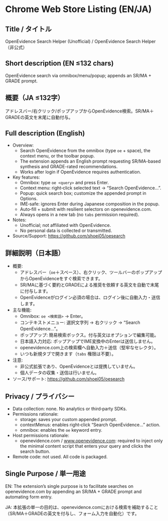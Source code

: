 # Chrome Web Store Listing (EN/JA)

## Title / タイトル
OpenEvidence Search Helper (Unofficial) / OpenEvidence Search Helper（非公式）

## Short description (EN ≤132 chars)
OpenEvidence search via omnibox/menu/popup; appends an SR/MA + GRADE prompt.

## 概要（JA ≤132字）
アドレスバー/右クリック/ポップアップからOpenEvidence検索。SR/MA＋GRADEの英文を末尾に自動付与。

## Full description (English)
- Overview:
  - Search OpenEvidence from the omnibox (type `oe` + space), the context menu, or the toolbar popup.
  - The extension appends an English prompt requesting SR/MA-based synthesis and GRADE-rated recommendations.
  - Works after login if OpenEvidence requires authentication.
- Key features:
  - Omnibox: type `oe <query>` and press Enter.
  - Context menu: right‑click selected text → “Search OpenEvidence…”.
  - Popup: quick search box; customize the appended prompt in Options.
  - IME‑safe: ignores Enter during Japanese composition in the popup.
  - Auto‑fill + submit with resilient selectors on openevidence.com.
  - Always opens in a new tab (no `tabs` permission required).
- Notes:
  - Unofficial; not affiliated with OpenEvidence.
  - No personal data is collected or transmitted.
- Source/Support: https://github.com/shoei05/oesearch

## 詳細説明（日本語）
- 概要:
  - アドレスバー（`oe`＋スペース）、右クリック、ツールバーのポップアップからOpenEvidenceをすぐ検索できます。
  - SR/MAに基づく要約とGRADEによる推奨を依頼する英文を自動で末尾に付与します。
  - OpenEvidenceがログイン必須の場合は、ログイン後に自動入力・送信します。
- 主な機能:
  - Omnibox: `oe <検索語>` → Enter。
  - コンテキストメニュー: 選択文字列 → 右クリック → “Search OpenEvidence…”。
  - ポップアップ: 簡易検索ボックス。付与英文はオプションで編集可能。
  - 日本語入力対応: ポップアップでIME変換中のEnterは送信しません。
  - openevidence.com上の検索欄へ自動入力＋送信（堅牢なセレクタ）。
  - いつも新規タブで開きます（`tabs` 権限は不要）。
- 注意:
  - 非公式拡張であり、OpenEvidenceとは提携していません。
  - 個人データの収集・送信は行いません。
- ソース/サポート: https://github.com/shoei05/oesearch

## Privacy / プライバシー
- Data collection: none. No analytics or third‑party SDKs.
- Permissions rationale:
  - storage: saves your custom appended prompt.
  - contextMenus: enables right‑click “Search OpenEvidence…” action.
  - omnibox: enables the `oe` keyword entry.
- Host permissions rationale:
  - openevidence.com / www.openevidence.com: required to inject only the minimal content script that enters your query and clicks the search button.
- Remote code: not used. All code is packaged.

## Single Purpose / 単一用途
EN: The extension’s single purpose is to facilitate searches on openevidence.com by appending an SR/MA + GRADE prompt and automating form entry.

JA: 本拡張の単一の目的は、openevidence.comにおける検索を補助すること（SR/MA＋GRADEの英文を付与し、フォーム入力を自動化）です。
